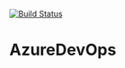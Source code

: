 [![Build Status](https://dev.azure.com/moharira/TestProject/_apis/build/status/moharirankita.AzureDevOps?branchName=main)](https://dev.azure.com/moharira/TestProject/_build/latest?definitionId=1&branchName=main)

# AzureDevOps
